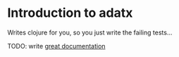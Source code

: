# Introduction to adatx

Writes clojure for you, so you just write the failing tests...



TODO: write [great documentation](http://jacobian.org/writing/great-documentation/what-to-write/)
